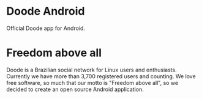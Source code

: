 Doode Android
=============

Official Doode app for Android.

Freedom above all
=================

Doode is a Brazilian social network for Linux users and enthusiasts.
Currently we have more than 3,700 registered users and counting. We
love free software, so much that our motto is "Freedom above all",
so we decided to create an open source Android application.
